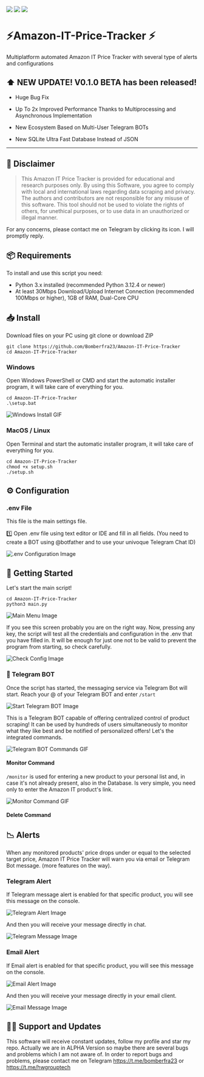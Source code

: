 <a href="https://docs.python.org/3.12/" target="_blank"><img src="https://badgen.net/badge/icon/Python 3.12 ?icon=pypi&label" ></a>
<a href="https://docs.python.org/3.12/" target="_blank"><img src="https://badgen.net/static/License/GPL 3.0/orange" ></a>
<a href="https://t.me/HwGroupTech" target="_blank"><img src="https://badgen.net/badge/icon/Telegram support?icon=telegram&label" ></a>

# ⚡️Amazon-IT-Price-Tracker ⚡️

Multiplatform automated Amazon IT Price Tracker with several type of alerts and configurations

## ⬆️ NEW UPDATE! V0.1.0 BETA has been released!

- Huge Bug Fix

- Up To 2x Improved Performance Thanks to Multiprocessing and Asynchronous Implementation

- New Ecosystem Based on Multi-User Telegram BOTs
  
- New SQLite Ultra Fast Database Instead of JSON

---

## 📄 Disclaimer

> This Amazon IT Price Tracker is provided for educational and research purposes only. By using this Software, you agree
> to comply with local and international laws regarding data scraping and privacy. The authors and contributors are not
> responsible for any misuse of this software. This tool should not be used to violate the rights of others, for unethical
> purposes, or to use data in an unauthorized or illegal manner.

For any concerns, please contact me on Telegram by clicking its icon. I will promptly reply.

## 📦 Requirements

To install and use this script you need:

- Python 3.x installed (recommended Python 3.12.4 or newer)
- At least 30Mbps Download/Upload Internet Connection (recommended 100Mbps or higher), 1GB of RAM, Dual-Core CPU

## 📥 Install

Download files on your PC using git clone or download ZIP

```shell
git clone https://github.com/Bomberfra23/Amazon-IT-Price-Tracker
cd Amazon-IT-Price-Tracker
```

### Windows

Open Windows PowerShell or CMD and start the automatic installer program, it will take care of everything for you.

```shell
cd Amazon-IT-Price-Tracker
.\setup.bat
```

![Windows Install GIF](https://github.com/Bomberfra23/Amazon-IT-Price-Tracker/blob/v0.0.1/images/WindowsInstall.gif)

### MacOS / Linux

Open Terminal and start the automatic installer program, it will take care of everything for you.
```shell
cd Amazon-IT-Price-Tracker
chmod +x setup.sh
./setup.sh
```

## ⚙️ Configuration

### .env File

This file is the main settings file.

1️⃣ Open .env file using text editor or IDE and fill in all fields. (You need to create a BOT
using @botfather and to use your univoque Telegram Chat ID)

![.env Configuration Image](https://github.com/Bomberfra23/Amazon-IT-Price-Tracker/blob/v0.0.2/images/env-configuration.png)


## 🚀 Getting Started

Let's start the main script!

```shell
cd Amazon-IT-Price-Tracker
python3 main.py
```

![Main Menu Image](https://github.com/Bomberfra23/Amazon-IT-Price-Tracker/blob/v0.0.1/images/mainmenu_Image.png)

If you see this screen probably you are on the right way. Now, pressing any key, the script will test all the credentials 
and configuration in the .env that you have filled in. It will be enough for just one not to be valid to prevent the program 
from starting, so check carefully.

![Check Config Image]()

### 🤖 Telegram BOT

Once the script has started, the messaging service via Telegram Bot will start. Reach your @ of your Telegram BOT and enter <code>/start</code>

![Start Telegram BOT Image]()

This is a Telegram BOT capable of offering centralized control of product scraping! It can be used by hundreds of users simultaneously to monitor
what they like best and be notified of personalized offers! Let's the integrated commands.

![Telegram BOT Commands GIF]()

#### Monitor Command

<code>/monitor</code> is used for entering a new product to your personal list and, in case it's not already present, also in the Database. Is very simple,
you need only to enter the Amazon IT product's link.

![Monitor Command GIF]()

#### Delete Command


## 📉 Alerts

When any monitored products' price drops under or equal to the selected target price, Amazon IT Price Tracker will warn
you via email or Telegram Bot message. (more features on the way).

### Telegram Alert

If Telegram message alert is enabled for that specific product, you will see this message on the console.

![Telegram Alert Image](https://github.com/Bomberfra23/Amazon-IT-Price-Tracker/blob/v0.0.2/images/telegramalert_Image.png)

And then you will receive your message directly in chat.

![Telegram Message Image](https://github.com/Bomberfra23/Amazon-IT-Price-Tracker/blob/v0.0.2/images/telegram-message.png)

### Email Alert

If Email alert is enabled for that specific product, you will see this message on the console.

![Email Alert Image](https://github.com/Bomberfra23/Amazon-IT-Price-Tracker/blob/v0.0.1/images/emailalert_Image.png)

And then you will receive your message directly in your email client.

![Email Message Image](https://github.com/Bomberfra23/Amazon-IT-Price-Tracker/blob/v0.0.2/images/email-alert.png)

## 👨‍💻 Support and Updates

This software will receive constant updates, follow my profile and star my repo. Actually we are in ALPHA Version so
maybe there are several bugs and problems
which I am not aware of. In order to report bugs and problems, please contact me on Telegram https://t.me/bomberfra23
or https://t.me/hwgrouptech





